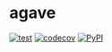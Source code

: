 # agave
[![test](https://github.com/cuenca-mx/agave/workflows/test/badge.svg)](https://github.com/cuenca-mx/agave/actions?query=workflow%3Atest)
[![codecov](https://codecov.io/gh/cuenca-mx/agave/branch/main/graph/badge.svg)](https://codecov.io/gh/cuenca-mx/agave)
[![PyPI](https://img.shields.io/pypi/v/agave.svg)](https://pypi.org/project/agave/)